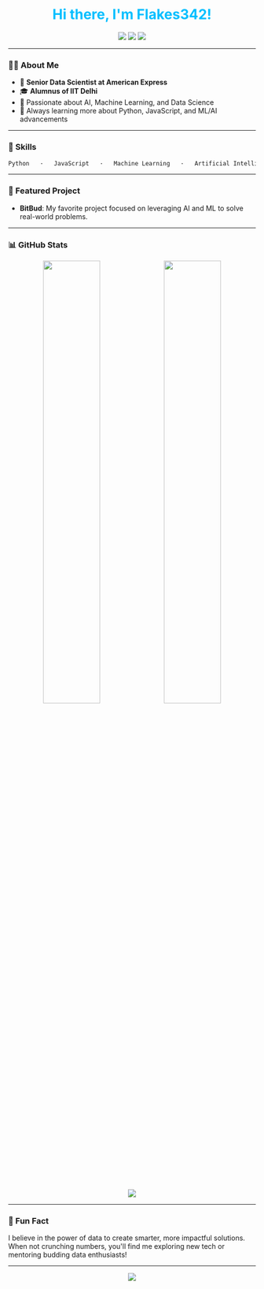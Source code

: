 <!-- Profile README for Flakes342 -->

<!-- Minimal Colorful Banner -->
<h1 align="center" style="color:#00BFFF;">Hi there, I'm Flakes342!</h1>

<p align="center">
  <img src="https://img.shields.io/badge/Data%20Science-%2300BFFF.svg?&style=for-the-badge&logo=databricks&logoColor=white"/>
  <img src="https://img.shields.io/badge/Machine%20Learning-%23F59E42.svg?&style=for-the-badge&logo=python&logoColor=white"/>
  <img src="https://img.shields.io/badge/AI-%23FF69B4.svg?&style=for-the-badge&logo=ai&logoColor=white"/>
</p>

---

### 👨‍💻 About Me

- 🏢 **Senior Data Scientist at American Express**
- 🎓 **Alumnus of IIT Delhi**
- 🤖 Passionate about AI, Machine Learning, and Data Science
- 🌱 Always learning more about Python, JavaScript, and ML/AI advancements

---

### 🚀 Skills

```python
Python   ·   JavaScript   ·   Machine Learning   ·   Artificial Intelligence
```

---

### 🌟 Featured Project

- **BitBud**: My favorite project focused on leveraging AI and ML to solve real-world problems.

---

### 📊 GitHub Stats

<p align="center">
  <img src="https://github-readme-stats.vercel.app/api?username=Flakes342&show_icons=true&theme=tokyonight" width="48%"/>
  <img src="https://github-readme-streak-stats.herokuapp.com/?user=Flakes342&theme=tokyonight" width="48%"/>
</p>

<p align="center">
  <img src="https://github-readme-stats.vercel.app/api/top-langs/?username=Flakes342&layout=compact&theme=tokyonight"/>
</p>

---

### 📝 Fun Fact

I believe in the power of data to create smarter, more impactful solutions. When not crunching numbers, you'll find me exploring new tech or mentoring budding data enthusiasts!

---

<!-- Let's connect icons can be added here in the future -->

<p align="center">
  <img src="https://capsule-render.vercel.app/api?type=wave&color=gradient&height=50&section=footer"/>
</p>
<!---
Flakes342/Flakes342 is a ✨ special ✨ repository because its `README.md` (this file) appears on your GitHub profile.
You can click the Preview link to take a look at your changes.
--->

